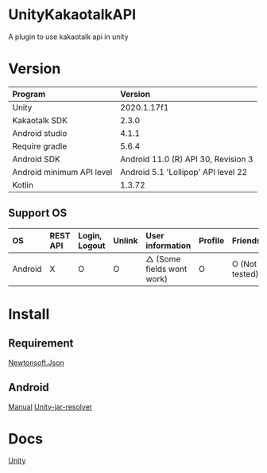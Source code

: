 # UnityKakaotalkAPI

A plugin to use kakaotalk api in unity

# Version

| Program                   | Version                             |
| :------------------------ | :---------------------------------- |
| Unity                     | 2020.1.17f1                         |
| Kakaotalk SDK             | 2.3.0                               |
| Android studio            | 4.1.1                               |
| Require gradle			| 5.6.4								  |
| Android SDK               | Android 11.0 (R) API 30, Revision 3 |
| Android minimum API level | Android 5.1 'Lollipop' API level 22 |
| Kotlin                    | 1.3.72                              |

## Support OS

| OS       | REST API | Login, Logout | Unlink | User information           | Profile | Friends        |
| :------- | :------- | :------------ | :----- | :------------------------- | :------ | :------------- |
| Android  | X        | O             | O      | △ (Some fields wont work) | O       | O (Not tested) |

# Install

## Requirement
[Newtonsoft.Json](https://github.com/jilleJr/Newtonsoft.Json-for-Unity)

## Android
[Manual](Doc/Install/Android.md) [Unity-jar-resolver](Doc/Install/Android-resolver.md)

# Docs
[Unity](Doc/Unity.md)